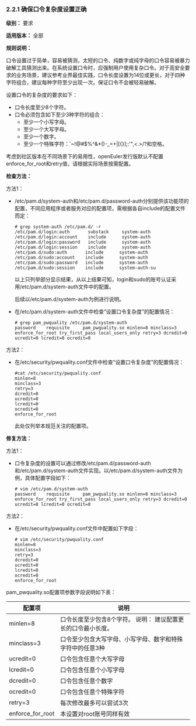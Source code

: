 ### 2.2.1 确保口令复杂度设置正确

**级别：** 要求

**适用版本：** 全部

**规则说明：** 

口令设置过于简单，容易被猜测，太短的口令、纯数字或纯字母的口令容易被暴力破解工具猜测出来。在系统设置口令时，应强制用户使用复杂口令。对于高安全要求的业务场景，建议参考业界最佳实践，口令长度设置为14位或更长，对于四种字符组合，建议每种字符至少出现一次。保证口令不会被轻易破解。

设置口令的复杂度的要求如下：

- 口令长度至少8个字符。
- 口令必须包含如下至少3种字符的组合：
  - 至少一个小写字母。
  - 至少一个大写字母。
  - 至少一个数字。
  - 至少一个特殊字符：`~!@#$%^&*()-_=+|[{}];:'",<.>/?和空格。

考虑到社区版本在不同场景下的易用性，openEuler发行版默认不配置enforce_for_root和retry值，请根据实际场景按需配置。

**检查方法：**

方法1：
- /etc/pam.d/system-auth和/etc/pam.d/password-auth分别提供该功能项的配置，不同应用程序或者服务对应的配置项，需根据各自include的配置文件而定：

  ```
  # grep system-auth /etc/pam.d/ -r
  /etc/pam.d/login:auth       substack     system-auth
  /etc/pam.d/login:account    include      system-auth
  /etc/pam.d/login:password   include      system-auth
  /etc/pam.d/login:session    include      system-auth
  /etc/pam.d/sudo:auth       include      system-auth
  /etc/pam.d/sudo:account    include      system-auth
  /etc/pam.d/sudo:password   include      system-auth
  /etc/pam.d/sudo:session    include      system-auth-su
  ```

  以上只列举部分显示结果，从以上结果可知，login和sudo的账号认证采用/etc/pam.d/system-auth文件中的配置。

  后续以/etc/pam.d/system-auth为例进行说明。

- 在/etc/pam.d/system-auth文件中检查“设置口令复杂度”的配置情况：

  ```
  # grep pam_pwquality /etc/pam.d/system-auth
  password    requisite     pam_pwquality.so minlen=8 minclass=3 enforce_for_root try_first_pass local_users_only retry=3 dcredit=0 ucredit=0 lcredit=0 ocredit=0
  ```

方法2：
- 在/etc/security/pwquality.conf文件中检查“设置口令复杂度”的配置情况：

  ```
  #cat /etc/security/pwquality.conf
  minlen=8
  minclass=3
  retry=3
  dcredit=0
  ucredit=0
  lcredit=0
  ocredit=0
  enforce_for_root
  ```
  此处仅列举本规范关注的配置项。

**修复方法：**

方法1：
- 口令复杂度的设置可以通过修改/etc/pam.d/password-auth和/etc/pam.d/system-auth文件实现。以/etc/pam.d/system-auth文件为例，具体配置字段如下：
  ```
  # vim /etc/pam.d/system-auth
  password    requisite     pam_pwquality.so minlen=8 minclass=3 enforce_for_root try_first_pass local_users_only retry=3 dcredit=0 ucredit=0 lcredit=0 ocredit=0
  ```

方法2：
- 在/etc/security/pwquality.conf文件中配置如下字段：
  ```
  # vim /etc/security/pwquality.conf
  minlen=8
  minclass=3
  retry=3
  dcredit=0
  ucredit=0
  lcredit=0
  ocredit=0
  enforce_for_root
  ```

pam_pwquality.so配置项参数字段说明如下表：

| **配置项**       | **说明**                                                     |
| ---------------- | ------------------------------------------------------------ |
| minlen=8         | 口令长度至少包含8个字符。 说明： 建议配置更长的口令最小长度。 |
| minclass=3       | 口令至少包含大写字母、小写字母、数字和特殊字符中的任意3种    |
| ucredit=0        | 口令包含任意个大写字母                                       |
| lcredit=0        | 口令包含任意个小写字母                                       |
| dcredit=0        | 口令包含任意个数字                                           |
| ocredit=0        | 口令包含任意个特殊字符                                       |
| retry=3          | 每次修改最多可以尝试3次                                      |
| enforce_for_root | 本设置对root账号同样有效                                     |